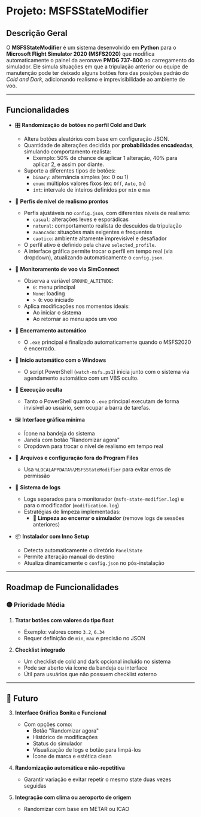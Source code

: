 # Projeto: MSFSStateModifier

## Descrição Geral

O **MSFSStateModifier** é um sistema desenvolvido em **Python** para o **Microsoft Flight Simulator 2020 (MSFS2020)** que modifica automaticamente o painel da aeronave **PMDG 737-800** ao carregamento do simulador. Ele simula situações em que a tripulação anterior ou equipe de manutenção pode ter deixado alguns botões fora das posições padrão do *Cold and Dark*, adicionando realismo e imprevisibilidade ao ambiente de voo.

---

## Funcionalidades

- 🎛️ **Randomização de botões no perfil Cold and Dark**
  - Altera botões aleatórios com base em configuração JSON.
  - Quantidade de alterações decidida por **probabilidades encadeadas**, simulando comportamento realista:
    - Exemplo: 50% de chance de aplicar 1 alteração, 40% para aplicar 2, e assim por diante.
  - Suporte a diferentes tipos de botões:
    - `binary`: alternância simples (ex: 0 ou 1)
    - `enum`: múltiplos valores fixos (ex: `Off`, `Auto`, `On`)
    - `int`: intervalo de inteiros definidos por `min` e `max`

- 🧩 **Perfis de nível de realismo prontos**
  - Perfis ajustáveis no `config.json`, com diferentes níveis de realismo:
    - `casual`: alterações leves e esporádicas
    - `natural`: comportamento realista de descuidos da tripulação
    - `avancado`: situações mais exigentes e frequentes
    - `caotico`: ambiente altamente imprevisível e desafiador
  - O perfil ativo é definido pela chave `selected_profile`.
  - A interface gráfica permite trocar o perfil em tempo real (via dropdown), atualizando automaticamente o `config.json`.

- 🛫 **Monitoramento de voo via SimConnect**
  - Observa a variável `GROUND_ALTITUDE`:
    - `0`: menu principal
    - `None`: loading
    - `> 0`: voo iniciado
  - Aplica modificações nos momentos ideais:
    - Ao iniciar o sistema
    - Ao retornar ao menu após um voo

- 🔄 **Encerramento automático**
  - O `.exe` principal é finalizado automaticamente quando o MSFS2020 é encerrado.

- 🚀 **Início automático com o Windows**
  - O script PowerShell (`watch-msfs.ps1`) inicia junto com o sistema via agendamento automático com um VBS oculto.

- 👻 **Execução oculta**
  - Tanto o PowerShell quanto o `.exe` principal executam de forma invisível ao usuário, sem ocupar a barra de tarefas.

- 🖼️ **Interface gráfica mínima**
  - Ícone na bandeja do sistema
  - Janela com botão "Randomizar agora"
  - Dropdown para trocar o nível de realismo em tempo real

- 📁 **Arquivos e configuração fora do Program Files**
  - Usa `%LOCALAPPDATA%\MSFSStateModifier` para evitar erros de permissão

- 📝 **Sistema de logs**
  - Logs separados para o monitorador (`msfs-state-modifier.log`) e para o modificador (`modification.log`)
  - Estratégias de limpeza implementadas:
    - 🧹 **Limpeza ao encerrar o simulador** (remove logs de sessões anteriores)

- 📦 **Instalador com Inno Setup**
  - Detecta automaticamente o diretório `PanelState`
  - Permite alteração manual do destino
  - Atualiza dinamicamente o `config.json` no pós-instalação

---

## Roadmap de Funcionalidades

### 🟡 Prioridade Média

1. **Tratar botões com valores do tipo float**
   - Exemplo: valores como `3.2`, `6.34`
   - Requer definição de `min`, `max` e precisão no JSON

2. **Checklist integrado**
   - Um checklist de cold and dark opcional incluído no sistema
   - Pode ser aberto via ícone da bandeja ou interface
   - Útil para usuários que não possuem checklist externo

---

## 🔵 Futuro

3. **Interface Gráfica Bonita e Funcional**
   - Com opções como:
     - Botão "Randomizar agora"
     - Histórico de modificações
     - Status do simulador
     - Visualização de logs e botão para limpá-los
     - Ícone de marca e estética clean

4. **Randomização automática e não-repetitiva**
   - Garantir variação e evitar repetir o mesmo state duas vezes seguidas

5. **Integração com clima ou aeroporto de origem**
   - Randomizar com base em METAR ou ICAO

